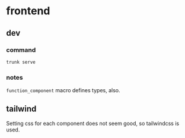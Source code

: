 # frontend

## dev

### command

```bash
trunk serve
```

### notes

`function_component` macro defines types, also.

## tailwind

Setting css for each component does not seem good, so tailwindcss is used.

